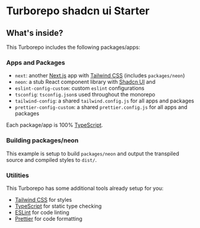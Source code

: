 # Turborepo shadcn ui Starter

## What's inside?

This Turborepo includes the following packages/apps:

### Apps and Packages

- `next`: another [Next.js](https://nextjs.org/) app with [Tailwind CSS](https://tailwindcss.com/) (includes `packages/neon`)
- `neon`: a stub React component library with [Shadcn UI](https://ui.shadcn.com/) and 
- `eslint-config-custom`: custom `eslint` configurations
- `tsconfig`: `tsconfig.json`s used throughout the monorepo
- `tailwind-config`: a shared `tailwind.config.js` for all apps and packages
- `prettier-config-custom`: a shared `prettier.config.js` for all apps and packages

Each package/app is 100% [TypeScript](https://www.typescriptlang.org/).

### Building packages/neon

This example is setup to build `packages/neon` and output the transpiled source and compiled styles to `dist/`.

### Utilities

This Turborepo has some additional tools already setup for you:

- [Tailwind CSS](https://tailwindcss.com/) for styles
- [TypeScript](https://www.typescriptlang.org/) for static type checking
- [ESLint](https://eslint.org/) for code linting
- [Prettier](https://prettier.io) for code formatting
